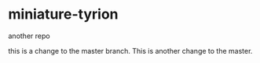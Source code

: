 miniature-tyrion
================

another repo

this is a change to the master branch.  This is another change to the master.
